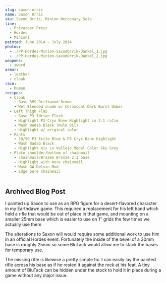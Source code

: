 ```yaml
---
slug: saxon-orric
name: Saxon Orric
sku: Saxon Orric, Minion Mercenary Solo
line:
  - Privateer Press
  - Hordes
  - Minions
painted: June 2014 - July 2014
photos:
  - ./PP-Hordes-Minion-SaxonOrrik-Dankel_1.jpg
  - ./PP-Hordes-Minion-SaxonOrrik-Dankel_2.jpg
weapons:
  - sword
armor:
  - leather
  - cloak
race:
  - human
recipes:
  - Cloak
    - Base RMS Driftwood Brown
    - Wet Blended shade w/ Ceramcoat Dark Burnt Umber
  - Left Thigh Flap
    - Base P3 Idrian Flesh
    - Highlight P3 Cryx Bane Highlight in 2:1 ratio
    - Wash Badab Black (Nuln Oil)
    - Highlight w/ original color
  - Pants
    - 50/50 P3 Exile Blue & P3 Cryx Bane Highlight
    - Wash Badab Black
    - Highlight mix in Vallejo Model Color Sky Grey
  - Plate shoulder/bottom of chainmail
    - Chainmail/Brazen Bronze 2:1 base
    - Highlight with more chainmail
    - Wash GW Delvin Mud
    - Edge pure chainmail
---
```


## Archived Blog Post

I painted up Saxon to use as an RPG figure for a desert-flavored character in my Earthdawn game. This required a replacement for his left hand which held a rifle that would be out of place in that game, and mounting on a smaller 25mm base which is easier to use on 1" grids the few times we actually use them.

The alterations to Saxon will would require some additional work to use him in an official Hordes event. Fortunately the inside of the bevel of a 30mm base is roughly 25mm so some BluTack would allow me to stack the bases for temporary use.

The missing rifle is likewise a pretty simple fix. I can easily lay the painted rifle across his base as if he rested it against the rock at his feat. A tiny amount of BluTack can be hidden under the stock to hold it in place during a game without any major issue.
